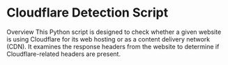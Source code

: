 # Cloudflare Detection Script
Overview
This Python script is designed to check whether a given website is using Cloudflare for its web hosting or as a content delivery network (CDN). It examines the response headers from the website to determine if Cloudflare-related headers are present.


